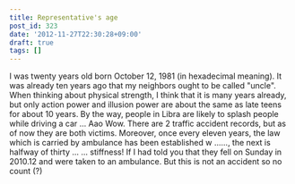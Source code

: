 ```yaml
---
title: Representative's age
post_id: 323
date: '2012-11-27T22:30:28+09:00'
draft: true
tags: []
---
```


I was twenty years old born October 12, 1981 (in hexadecimal meaning). It was already ten years ago that my neighbors ought to be called "uncle". When thinking about physical strength, I think that it is many years already, but only action power and illusion power are about the same as late teens for about 10 years. By the way, people in Libra are likely to splash people while driving a car ... Aao Wow. There are 2 traffic accident records, but as of now they are both victims. Moreover, once every eleven years, the law which is carried by ambulance has been established w ......, the next is halfway of thirty ... ... stiffness! If I had told you that they fell on Sunday in 2010.12 and were taken to an ambulance. But this is not an accident so no count (?)
